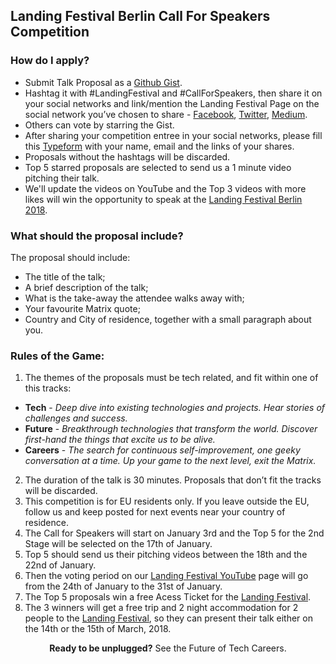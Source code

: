 ## Landing Festival Berlin Call For Speakers Competition

### How do I apply?

- Submit Talk Proposal as a [Github Gist](https://gist.github.com/).
- Hashtag it with #LandingFestival and #CallForSpeakers, then share it on your social networks and link/mention the Landing Festival Page on the social network you’ve chosen to share - [Facebook](https://www.facebook.com/LandingFestivalPage/), [Twitter](https://twitter.com/LandingFest), [Medium](https://medium.com/landingfestival).
- Others can vote by starring the Gist.
- After sharing your competition entree in your social networks, please fill this [Typeform](https://landingjobs.typeform.com/to/URjRZE) with your name, email and the links of your shares.
- Proposals without the hashtags will be discarded.
- Top 5 starred proposals are selected to send us a 1 minute video pitching their talk.
- We'll update the videos on YouTube and the Top 3 videos with more likes will win the opportunity to speak at the [Landing Festival Berlin 2018](https://landingfestival.com/berlin).

### What should the proposal include?

The proposal should include:
- The title of the talk;
- A brief description of the talk;
- What is the take-away the attendee walks away with;
- Your favourite Matrix quote;
- Country and City of residence, together with a small paragraph about you.

### Rules of the Game:

1. The themes of the proposals must be tech related, and fit within one of this tracks:
- __Tech__ - *Deep dive into existing technologies and projects. Hear stories of challenges and success.*
- __Future__ - *Breakthrough technologies that transform the world. Discover first-hand the things that excite us to be alive.*
- __Careers__ - *The search for continuous self-improvement, one geeky conversation at a time. Up your game to the next level, exit the Matrix.*
2. The duration of the talk is 30 minutes. Proposals that don’t fit the tracks will be discarded.
3. This competition is for EU residents only. If you leave outside the EU, follow us and keep posted for next events near your country of residence.
4. The Call for Speakers will start on January 3rd and the Top 5 for the 2nd Stage will be selected on the 17th of January.
5. Top 5 should send us their pitching videos between the 18th and the 22nd of January.
6. Then the voting period on our [Landing Festival YouTube](https://www.youtube.com/channel/UCjGI4o68Sd414pKDF_XM-qg) page will go from the 24th of January to the 31st of January.
7. The Top 5 proposals win a free Acess Ticket for the [Landing Festival](https://landingfestival.com/berlin).
8. The 3 winners will get a free trip and 2 night accommodation for 2 people to the [Landing Festival](https://landingfestival.com/berlin), so they can present their talk either on the 14th or the 15th of March, 2018.


<p align="center"> <b>Ready to be unplugged?</b> See the Future of Tech Careers. </p>
